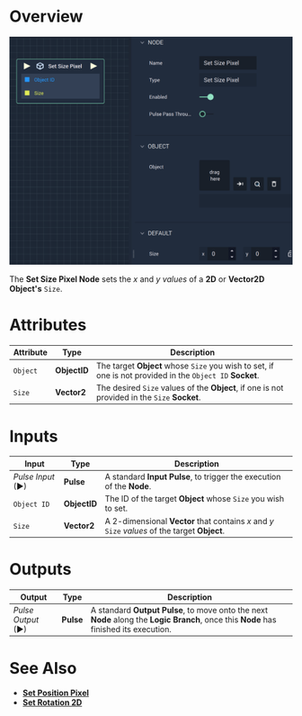# Overview

![The Set Size Pixel Node.](../../../.gitbook/assets/setsizepixel.png)

The **Set Size Pixel Node** sets the *x* and *y values* of a **2D** or **Vector2D Object's** `Size`.

# Attributes

|Attribute|Type|Description|
|---|---|---|
| `Object` | **ObjectID** | The target **Object** whose `Size` you wish to set, if one is not provided in the `Object ID` **Socket**. |
| `Size` | **Vector2** | The desired `Size` values of the **Object**, if one is not provided in the `Size` **Socket**. |

# Inputs

|Input|Type|Description|
|---|---|---|
|*Pulse Input* (►)|**Pulse**|A standard **Input Pulse**, to trigger the execution of the **Node**.|
| `Object ID` | **ObjectID** | The ID of the target **Object** whose `Size` you wish to set. |
| `Size` | **Vector2** | A 2-dimensional **Vector** that contains *x* and *y* `Size` *values* of the target **Object**. |

# Outputs

|Output|Type|Description|
|---|---|---|
|*Pulse Output* (►)|**Pulse**|A standard **Output Pulse**, to move onto the next **Node** along the **Logic Branch**, once this **Node** has finished its execution.|

# See Also

* [**Set Position Pixel**](set-position-pixel.md)
* [**Set Rotation 2D**](set-rotation-pixel.md)

